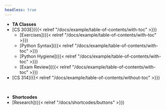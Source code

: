 ```yaml
---
headless: true
---
```


- **TA Classes**
- [CS 303E]({{< relref "/docs/example/table-of-contents/with-toc" >}})
  - [Exercises]({{< relref "/docs/example/table-of-contents/with-toc" >}})
  - [Python Syntax]({{< relref "/docs/example/table-of-contents/with-toc" >}})
  - [Python Hygiene]({{< relref "/docs/example/table-of-contents/with-toc" >}})
  - [Exam Review]({{< relref "/docs/example/table-of-contents/with-toc" >}})
- [CS 314]({{< relref "/docs/example/table-of-contents/without-toc" >}})
<br />

- **Shortcodes**
- [Research]({{< relref "/docs/shortcodes/buttons" >}})
<br />
